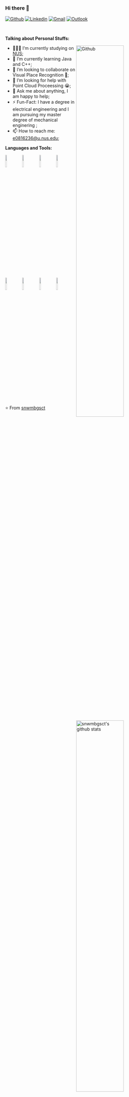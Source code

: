 ### Hi there 👋

<!-- Your badges
You can use the website to generate badges: https://shields.io/
-->

[![Github](https://img.shields.io/badge/-Github-000?style=flat&logo=Github&logoColor=white)](https://github.com/snwmbgsct)
[![Linkedin](https://img.shields.io/badge/-LinkedIn-blue?style=flat&logo=Linkedin&logoColor=white)](https://www.linkedin.com/in/murillo-comino-6124ab49/)
[![Gmail](https://img.shields.io/badge/-Gmail-c14438?style=flat&logo=Gmail&logoColor=white)](mailto:chengranyuan@gmail.com)
[![Outlook](https://img.shields.io/badge/-Outlook-0078D4?style=flat&logo=Microsoft-Outlook&logoColor=white)](mailto:e0816236@u.nus.edu)
<!-- [![Instagram](https://img.shields.io/badge/-Instagram-c13584?style=flat&labelColor=c13584&logo=instagram&logoColor=white)](https://www.instagram.com/) -->

&nbsp;

<!-- Talking about you -->
**Talking about Personal Stuffs:**

<!-- Any image aligned to the right. Beware the width -->
<img width="55%" align="right" alt="Github" src="https://raw.githubusercontent.com/onimur/.github/master/.resources/git-header.svg" />

- 👨🏽‍💻 I’m currently studying on [NUS](https://github.com/onimur/handle-path-oz);
- 🌱 I’m currently learning Java and C++; 
- 👯 I’m looking to collaborate on Visual Place Recognition 🤝;
- 🤔 I’m looking for help with Point Cloud Proceessing 😭;
- 💬 Ask me about anything, I am happy to help;
- ⚡️ Fun-Fact: I have a degree in electrical engineering and I am pursuing my master degree of mechanical enginering ;
- 📫 How to reach me: e0816236@u.nus.edu;

**Languages and Tools:** 

<!-- Your github readme stats
You can use this api: https://github.com/anuraghazra/github-readme-stats
-->
<p>
  <a href="https://github.com/snwmbgsct/handle-path-oz">
    <img width="55%" align="right" alt="snwmbgsct's github stats" src="https://github-readme-stats.vercel.app/api?username=snwmbgsct&show_icons=true&hide_border=true" />
  </a>
  
  <!-- Your languages and tools. Be careful with the alignment. 
  You can use this sites to get logos: https://www.vectorlogo.zone or https://simpleicons.org/
  -->
  <code><img width="10%" src="https://www.vectorlogo.zone/logos/java/java-ar21.svg"></code>
  <code><img width="10%" src="https://www.vectorlogo.zone/logos/python/python-ar21.svg"></code>
  <code><img width="10%" src="https://www.vectorlogo.zone/logos/mysql/mysql-ar21.svg"></code>
  <code><img width="10%" src="https://www.vectorlogo.zone/logos/sqlite/sqlite-ar21.svg"></code>
  <br />
  <code><img width="10%" src="https://www.vectorlogo.zone/logos/firebase/firebase-ar21.svg"></code>
  <code><img width="10%" src="https://www.vectorlogo.zone/logos/git-scm/git-scm-ar21.svg"></code>
  <code><img width="10%" src="https://www.vectorlogo.zone/logos/yaml/yaml-ar21.svg"></code>
  <code><img width="10%" src="https://www.vectorlogo.zone/logos/gnu_bash/gnu_bash-ar21.svg"></code>
</p>

<!-- Your hits or visitors
site: http://hits.dwyl.com or https://visitor-badge.glitch.me
Both apis are in trouble due to the number of requests, if you know any other to register visitors, great
-->





⭐️ From [snwmbgsct](https://github.com/snwmbgsct)
